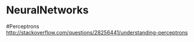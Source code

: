 # NeuralNetworks
#Perceptrons
http://stackoverflow.com/questions/28256441/understanding-perceptrons

